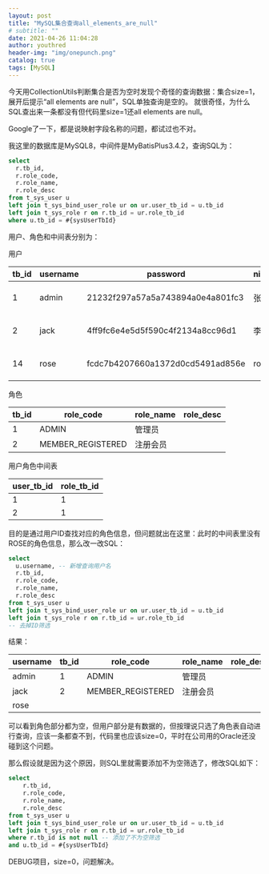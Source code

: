 ```yaml
---
layout: post
title: "MySQL集合查询all_elements_are_null"
# subtitle: ""
date: 2021-04-26 11:04:28
author: youthred
header-img: "img/onepunch.png"
catalog: true
tags: [MySQL]
---
```


今天用CollectionUtils判断集合是否为空时发现个奇怪的查询数据：集合size=1，展开后提示“all elements are null”，SQL单独查询是空的。
就很奇怪，为什么SQL查出来一条都没有但代码里size=1还all elements are null。

Google了一下，都是说映射字段名称的问题，都试过也不对。

我这里的数据库是MySQL8，中间件是MyBatisPlus3.4.2，查询SQL为：
``` sql
select
  r.tb_id,
  r.role_code,
  r.role_name,
  r.role_desc
from t_sys_user u
left join t_sys_bind_user_role ur on ur.user_tb_id = u.tb_id
left join t_sys_role r on r.tb_id = ur.role_tb_id
where u.tb_id = #{sysUserTbId}
```
用户、角色和中间表分别为：

用户

| tb_id | username | password                         | nickname | email        | enabled | create_time         | update_time         |
| ----- | -------- | -------------------------------- | -------- | ------------ | ------- | ------------------- | ------------------- |
| 1     | admin    | 21232f297a57a5a743894a0e4a801fc3 | 张三     | admin@qq.com | 1       | 2020-12-13 00:09:54 | 2021-04-24 13:49:04 |
| 2     | jack     | 4ff9fc6e4e5d5f590c4f2134a8cc96d1 | 李四     | jack@qq.com  | 1       | 2020-12-13 00:11:39 | 2021-04-24 14:02:25 |
| 14    | rose     | fcdc7b4207660a1372d0cd5491ad856e | rose     | rose@qq.com  | 1       | 2021-04-25 17:33:04 | 2021-04-25 18:32:48 |

角色

| tb_id | role_code         | role_name | role_desc |
| ----- | ----------------- | --------- | --------- |
| 1     | ADMIN             | 管理员    |           |
| 2     | MEMBER_REGISTERED | 注册会员  |           |

用户角色中间表

| user_tb_id | role_tb_id |
| ---------- | ---------- |
| 1          | 1          |
| 2          | 1          |

目的是通过用户ID查找对应的角色信息，但问题就出在这里：此时的中间表里没有ROSE的角色信息，那么改一改SQL：

``` sql
select
  u.username, -- 新增查询用户名
  r.tb_id,
  r.role_code,
  r.role_name,
  r.role_desc
from t_sys_user u
left join t_sys_bind_user_role ur on ur.user_tb_id = u.tb_id
left join t_sys_role r on r.tb_id = ur.role_tb_id
-- 去掉ID筛选
```

结果：

| username | tb_id | role_code         | role_name | role_desc |
| -------- | ----- | ----------------- | --------- | --------- |
| admin    | 1     | ADMIN             | 管理员    |           |
| jack     | 2     | MEMBER_REGISTERED | 注册会员  |           |
| rose     |       |                   |           |           |

可以看到角色部分都为空，但用户部分是有数据的，但按理说只选了角色表自动进行查询，应该一条都查不到，代码里也应该size=0，平时在公司用的Oracle还没碰到这个问题。

那么假设就是因为这个原因，则SQL里就需要添加不为空筛选了，修改SQL如下：

``` sql
select
    r.tb_id,
    r.role_code,
    r.role_name,
    r.role_desc
from t_sys_user u
left join t_sys_bind_user_role ur on ur.user_tb_id = u.tb_id
left join t_sys_role r on r.tb_id = ur.role_tb_id
where r.tb_id is not null -- 添加了不为空筛选
and u.tb_id = #{sysUserTbId}
```

DEBUG项目，size=0，问题解决。